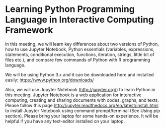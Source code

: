 Learning Python Programming Language in Interactive Computing Framework
=======================================

In this meeting, we will learn key differences about two versions of Python, how to use Jupyter Notebook, Python essentials (variables, expressions, statements, conditional execution, functions, iteration, strings, little bit of files etc.), and compare few commands of Python with R programming language.

We will be using Python 3.x and it can be downloaded here and installed easily: https://www.python.org/downloads/ 

Also, we will use Jupyter Notebook (http://jupyter.org/) to learn Python in this meeting. Jupyter Notebook is a web application for interactive computing, creating and sharing documents with codes, graphs, and texts. Please follow this page http://jupyter.readthedocs.org/en/latest/install.html  to install Jupyter Notebook using command prompt/terminal (See Using pip section). Please bring your laptop for some hands-on experience. It will be helpful if you have any text-editor installed on your laptop.
